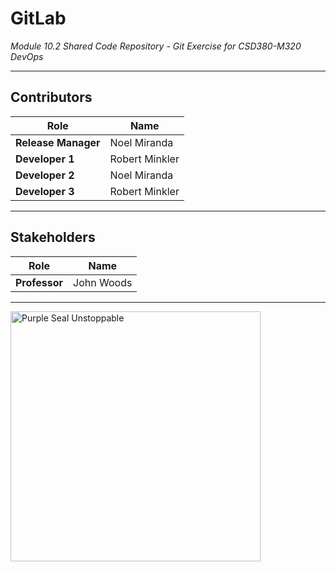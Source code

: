 # GitLab
*Module 10.2 Shared Code Repository - Git Exercise for CSD380-M320 DevOps*

---

## Contributors
| Role              | Name           |
|-------------------|----------------|
| **Release Manager** | Noel Miranda  |
| **Developer 1**     | Robert Minkler |
| **Developer 2**     | Noel Miranda |
| **Developer 3**     | Robert Minkler |

---

## Stakeholders
| Role       | Name            |
|------------|-----------------|
| **Professor** | John Woods     |

---

<img src="https://content.presspage.com/uploads/2543/1920_purple-seal-unstoppable-bkg-1800x1200.png?10000" alt="Purple Seal Unstoppable" width="400"/>
